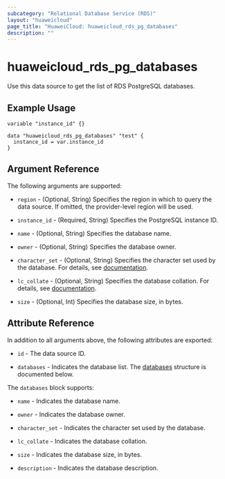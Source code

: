 ```yaml
---
subcategory: "Relational Database Service (RDS)"
layout: "huaweicloud"
page_title: "HuaweiCloud: huaweicloud_rds_pg_databases"
description: ""
---
```


# huaweicloud_rds_pg_databases

Use this data source to get the list of RDS PostgreSQL databases.

## Example Usage

```hcl
variable "instance_id" {}

data "huaweicloud_rds_pg_databases" "test" {
  instance_id = var.instance_id
}
```

## Argument Reference

The following arguments are supported:

* `region` - (Optional, String) Specifies the region in which to query the data source.
  If omitted, the provider-level region will be used.

* `instance_id` - (Required, String) Specifies the PostgreSQL instance ID.

* `name` - (Optional, String) Specifies the database name.

* `owner` - (Optional, String) Specifies the database owner.

* `character_set` - (Optional, String) Specifies the character set used by the database.
  For details, see [documentation](https://www.postgresql.org/docs/16/infoschema-character-sets.html).

* `lc_collate` - (Optional, String) Specifies the database collation.
  For details, see [documentation](https://support.huaweicloud.com/intl/en-us/bestpractice-rds/rds_pg_0017.html).

* `size` - (Optional, Int) Specifies the database size, in bytes.

## Attribute Reference

In addition to all arguments above, the following attributes are exported:

* `id` - The data source ID.

* `databases` - Indicates the database list.
  The [databases](#Pg_Databases) structure is documented below.

<a name="Pg_Databases"></a>
The `databases` block supports:

* `name` - Indicates the database name.

* `owner` - Indicates the database owner.

* `character_set` - Indicates the character set used by the database.

* `lc_collate` - Indicates the database collation.

* `size` - Indicates the database size, in bytes.

* `description` - Indicates the database description.
